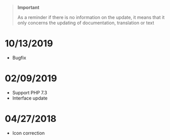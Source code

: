 >**Important**
>
>As a reminder if there is no information on the update, it means that it only concerns the updating of documentation, translation or text

# 10/13/2019

- Bugfix

# 02/09/2019

- Support PHP 7.3
- Interface update

# 04/27/2018

- Icon correction
